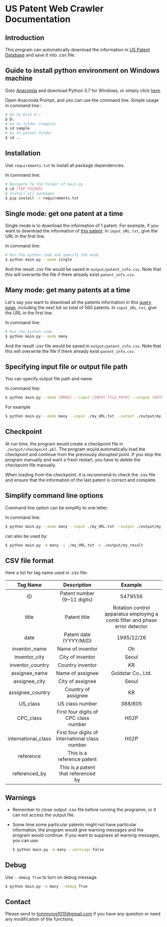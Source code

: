 
# US Patent Web Crawler Documentation

## Introduction
This program can automatically download the information in [US Patent Database](http://patft.uspto.gov/netahtml/PTO/search-adv.htm) and save it into .csv file.

## Guide to install python environment on Windows machine
Goto [Anaconda](https://www.anaconda.com/distribution/) and download Python 3.7 for Windows, or simply click [here](https://repo.anaconda.com/archive/Anaconda3-2019.03-Windows-x86_64.exe).

Open Anaconda Prompt, and you can use the command line.
Simple usage in command line::
```bash
# Go to Disk D:/
$ D:
# Go to folder /sample/
$ cd sample
# Go to parent folder
$ cd ..
```

## Installation
Use `requirements.txt` to install all package dependencies.

In command line:
```bash
# Navigate to the folder of main.py
$ cd [TOP_FOLDER]
# Install all packages
$ pip install -r requirements.txt
```

## Single mode: get one patent at a time
Single mode is to download the information of 1 patent. For example, if you want to download the information of <a href="http://patft.uspto.gov//netacgi/nph-Parser?Sect1=PTO2&Sect2=HITOFF&u=%2Fnetahtml%2FPTO%2Fsearch-adv.htm&r=1&f=G&l=50&d=PTXT&p=1&S1=((Seoul.INCI.+AND+(A+or+B%3F).KD.)+AND+%40PD%3E%3D19950101%3C%3D19951231)&OS=IC/Seoul+AND+APT/1+AND+ISD/19950101-%3E19951231&RS=((IC/Seoul+AND+APT/1)+AND+ISD/19950101-%3E19951231)">this patent</a>. In `input_URL.txt`, give the URL in the first line.

In command line:
```bash
# Run the python code and specify the mode
$ python main.py --mode single
```
And the result .csv file would be saved in `output/patent_info.csv`. Note that this will overwrite the file if there already exist `patent_info.csv`.

## Many mode: get many patents at a time
Let's say you want to download all the patents information in this <a href="http://patft.uspto.gov/netacgi/nph-Parser?Sect1=PTO2&Sect2=HITOFF&u=%2Fnetahtml%2FPTO%2Fsearch-adv.htm&r=0&f=S&l=50&d=PTXT&RS=%28%28IC%2FSeoul+AND+APT%2F1%29+AND+ISD%2F19950101-%3E19951231%29&Refine=Refine+Search&Query=IC%2FSeoul+AND+APT%2F1+AND+ISD%2F19950101-%3E19951231">query page</a>, including the next list so total of 560 patents. In `input_URL.txt`, give the URL in the first line.

In command line:
```bash
# Run the python code
$ python main.py --mode many
```
And the result .csv file would be saved in `output/patent_info.csv`. Note that this will overwrite the file if there already exist `patent_info.csv`.

## Specifying input file or output file path
You can specify output file path and name.

In command line:
```bash
$ python main.py --mode [MODE] --input [INPUT_FILE_PATH] --output [OUTPUT_FILE_PATH]
```

For example
```bash
$ python main.py --mode many --input ./my_URL.txt --output ./output/my_result.csv
```

## Checkpoint
At run time, the program would create a checkpoint file in `./output/checkpoint.pkl`. The program would automatically load the checkpoint and continue from the previously disrupted point. If you stop the program manually and want a fresh restart, you have to delete the checkpoint file manually.

When loading from the checkpoint, it is recommend to check the .csv file and ensure that the information of the last patent is correct and complete.

## Simplify command line options
Command line option can be simplify to one letter.

In command line:
```bash
$ python main.py --mode many --input ./my_URL.txt --output ./output/my_result
```
can also be used by:
```bash
$ python main.py -m many -i ./my_URL.txt -o ./output/my_result
```

## CSV file format
Here a list for tag name used in .csv file:

|      Tag Name       |                   Description                   |                           Example                            |
| :-----------------: | :---------------------------------------------: | :----------------------------------------------------------: |
|         ID          |           Patent number (9~11 digits)           |                           5479556                            |
|        title        |                  Patent title                   | Rotation control apparatus employing a comb filter and phase error detector |
|        date         |             Patent date (YYYY/M/D)              |                          1995/12/26                          |
|    inventor_name    |                Name of inventor                 |                              Oh                              |
|    inventor_city    |                City of inventor                 |                            Seoul                             |
|  inventor_country   |                Country inventor                 |                              KR                              |
|    assignee_name    |                Name of assignee                 |                      Goldstar Co., Ltd.                      |
|    assignee_city    |                City of assignee                 |                            Seoul                             |
|  assignee_country   |               Country of assignee               |                              KR                              |
|      US_class       |                 US class number                 |                           388/805                            |
|      CPC_class      |      First four digits of CPC class number      |                             H02P                             |
| international_class | First four digits of international class number |                             H02P                             |
|      reference      |           This is a reference patent            |                                                              |
|    referenced_by    |       This is a patent that referenced by       |                                                              |

## Warnings
* Remember to close output .csv file before running the programm, or it can not access the output file.

* Some time some particular patents might not have particular information, the program would give warning messages and the program would continue. if you want to suppress all warning messages, you can use:
  ```bash
  $ python main.py -m many --warnings False
  ```

## Debug
Use `--debug True` to turn on debug message.
```bash
$ python main.py -m many --debug True
```

## Contact
Please send to tommyrpg1010@gmail.com if you have any question or need any modification of the functions.